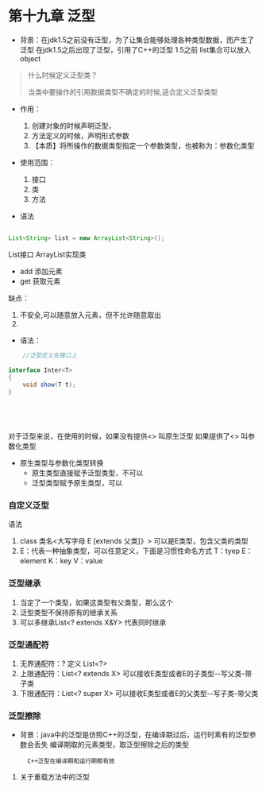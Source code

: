 # 第十九章 泛型

* 背景：在jdk1.5之前没有泛型，为了让集合能够处理各种类型数据，而产生了泛型
    在jdk1.5之后出现了泛型，引用了C++的泛型
    1.5之前 list集合可以放入object

> 什么时候定义泛型类？
> 
> 当类中要操作的引用数据类型不确定的时候,适合定义泛型类型
    
* 作用：
    1. 创建对象的时候声明泛型，    
    2. 方法定义的时候，声明形式参数
    3. 【本质】将所操作的数据类型指定一个参数类型，也被称为：参数化类型
    
* 使用范围：
    1. 接口
    2. 类
    3. 方法

    
* 语法
```java

List<String> list = new ArrayList<String>();

```      
    
  
List接口
ArrayList实现类

* add 添加元素
* get 获取元素    

缺点：
1. 不安全,可以随意放入元素，但不允许随意取出
2. 


* 语法：
```java
    //泛型定义在接口上
    
interface Inter<T>
{
    void show(T t);
}






```    

对于泛型来说，在使用的时候，如果没有提供<> 叫原生泛型
如果提供了<> 叫参数化类型

* 原生类型与参数化类型转换
    * 原生类型直接赋予泛型类型，不可以
    * 泛型类型赋予原生类型，可以
    
    
### 自定义泛型

语法
1. class 类名<大写字母 E [extends 父类]》>
    可以是E类型，包含父类的类型
2. E：代表一种抽象类型，可以任意定义，下面是习惯性命名方式
T：tyep
E：element
K：key
V：value    



### 泛型继承

1. 当定了一个类型，如果这类型有父类型，那么这个
2. 泛型类型不保持原有的继承关系
3. 可以多继承List<? extends X&Y> 代表同时继承



### 泛型通配符

1. 无界通配符：?  定义 List<?>
2. 上限通配符：List<? extends X>  可以接收E类型或者E的子类型--写父类-带子类
3. 下限通配符：List<? super X>    可以接收E类型或者E的父类型--写子类-带父类

   

### 泛型擦除

* 背景：java中的泛型是仿照C++的泛型，在编译期过后，运行时素有的泛型参数会丢失
    编译期取的元素类型，取泛型擦除之后的类型
   
        C++泛型在编译期和运行期都有效



1. 关于重载方法中的泛型









    
    
    


